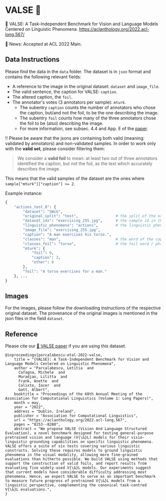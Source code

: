 # VALSE :dancer:

:dancer: VALSE: A Task-Independent Benchmark for Vision and Language Models Centered on Linguistic Phenomena. https://aclanthology.org/2022.acl-long.567/

📰 News: Accepted at ACL 2022 Main.

## Data Instructions
Please find the data in the `data` folder. The dataset is in `json` format and contains the following relevant fields:
* A reference to the image in the original dataset: `dataset` and `image_file`.
* The valid sentence, the caption for VALSE: `caption`.
* The altered caption, the `foil`.
* The annotator's votes (3 annotators per sample): `mturk`.
    * The subentry `caption` counts the number of annotators who chose the caption, but/and not the foil, to be the one describing the image.
    * The subentry `foil` counts how many of the three annotators chose the foil to be (also) describing the image.
    * For more information, see subsec. 4.4 and App. E of the [paper](https://aclanthology.org/2022.acl-long.567/).

:bangbang: Please be aware that the jsons are containing both valid (meaning: validated by annotators) and non-validated samples. In order to work only with the **valid set**, please consider filtering them:

> We consider a **valid foil** to mean: at least two out of three annotators identified the caption, but not the foil, as the text which accurately describes the image.

This means that the valid samples of the dataset are the ones where `sample["mturk"]["caption"] >= 2`.

Example instance:
```python
{
    "actions_test_0": {
        "dataset": "SWiG",
        "original_split": "test",                 # the split of the original dataset in which the sample belonged to
        "dataset_idx": "exercising_255.jpg",      # the sample id in the original dataset
        "linguistic_phenomena": "actions",        # the linguistic phenomenon targeted
        "image_file": "exercising_255.jpg",
        "caption": "A man exercises his torso.",
        "classes": "man",                         # the word of the caption that was replaced
        "classes_foil": "torso",                  # the foil word / phrase
        "mturk": {
            "foil": 0,
            "caption": 3,
            "other": 0
        },
        "foil": "A torso exercises for a man."
    }, ...
}
```

## Images
For the images, please follow the downloading instructions of the respective original dataset. The provenance of the original images is mentioned in the json files in the field `dataset`.

## Reference
Please cite our [:dancer: VALSE paper](https://aclanthology.org/2022.acl-long.567/) if you are using this dataset.

```
@inproceedings{parcalabescu-etal-2022-valse,
    title = "{VALSE}: A Task-Independent Benchmark for Vision and Language Models Centered on Linguistic Phenomena",
    author = "Parcalabescu, Letitia  and
      Cafagna, Michele  and
      Muradjan, Lilitta  and
      Frank, Anette  and
      Calixto, Iacer  and
      Gatt, Albert",
    booktitle = "Proceedings of the 60th Annual Meeting of the Association for Computational Linguistics (Volume 1: Long Papers)",
    month = may,
    year = "2022",
    address = "Dublin, Ireland",
    publisher = "Association for Computational Linguistics",
    url = "https://aclanthology.org/2022.acl-long.567",
    pages = "8253--8280",
    abstract = "We propose VALSE (Vision And Language Structured Evaluation), a novel benchmark designed for testing general-purpose pretrained vision and language (V{\&}L) models for their visio-linguistic grounding capabilities on specific linguistic phenomena. VALSE offers a suite of six tests covering various linguistic constructs. Solving these requires models to ground linguistic phenomena in the visual modality, allowing more fine-grained evaluations than hitherto possible. We build VALSE using methods that support the construction of valid foils, and report results from evaluating five widely-used V{\&}L models. Our experiments suggest that current models have considerable difficulty addressing most phenomena. Hence, we expect VALSE to serve as an important benchmark to measure future progress of pretrained V{\&}L models from a linguistic perspective, complementing the canonical task-centred V{\&}L evaluations.",
}
```
